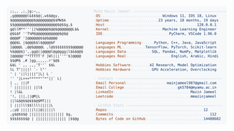 <picture>
  <source srcset="https://raw.githubusercontent.com/mmazinjameel/mmazinjameel/main/dark_mode.svg?v=1758674909" media="(prefers-color-scheme: dark)">
  <img src="https://raw.githubusercontent.com/mmazinjameel/mmazinjameel/main/light_mode.svg?v=1758674909">
</picture>
